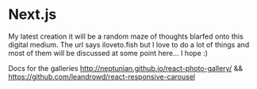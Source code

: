 # Next.js 

My latest creation it will be a random maze of thoughts blarfed onto this digital medium. The url says iloveto.fish but I love to do a lot of things and most of them will be discussed at some point here... I hope :)

Docs for the galleries
http://neptunian.github.io/react-photo-gallery/
&&
https://github.com/leandrowd/react-responsive-carousel
